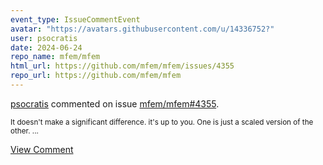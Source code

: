 ```yaml
---
event_type: IssueCommentEvent
avatar: "https://avatars.githubusercontent.com/u/14336752?"
user: psocratis
date: 2024-06-24
repo_name: mfem/mfem
html_url: https://github.com/mfem/mfem/issues/4355
repo_url: https://github.com/mfem/mfem
---
```


<a href='https://github.com/psocratis' target='_blank'>psocratis</a> commented on issue <a href='https://github.com/mfem/mfem/issues/4355' target='_blank'>mfem/mfem#4355</a>.

<small>It doesn't make a significant difference. it's up to you. One is just a scaled version of the other. ...</small>

<a href='https://github.com/mfem/mfem/issues/4355' target='_blank'>View Comment</a>